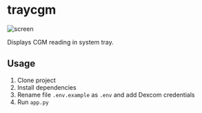 # traycgm

![screen](https://github.com/jgafnea/glucotray/assets/84107636/dcd92bf6-a483-4ba3-9c54-caa7b60b7159)

Displays CGM reading in system tray.

## Usage

1. Clone project
2. Install dependencies
3. Rename file `.env.example` as `.env` and add Dexcom credentials
4. Run `app.py`
